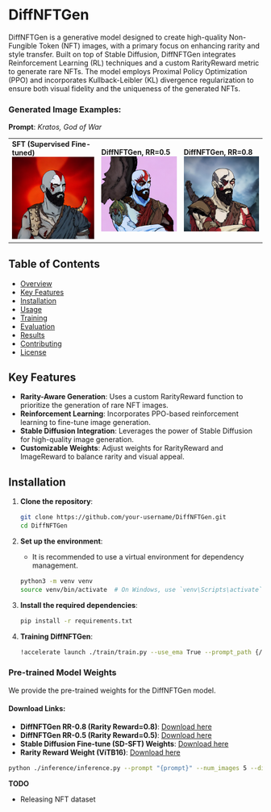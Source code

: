 # DiffNFTGen

DiffNFTGen is a generative model designed to create high-quality Non-Fungible Token (NFT) images, with a primary focus on enhancing rarity and style transfer. Built on top of Stable Diffusion, DiffNFTGen integrates Reinforcement Learning (RL) techniques and a custom RarityReward metric to generate rare NFTs. The model employs Proximal Policy Optimization (PPO) and incorporates Kullback-Leibler (KL) divergence regularization to ensure both visual fidelity and the uniqueness of the generated NFTs.

### Generated Image Examples:
**Prompt**: *Kratos, God of War*
<table>
  <tr>
    <td><strong>SFT (Supervised Fine-tuned)</strong><img src="images/generated_images/sft.png" width="250"></td>
    <td><strong>DiffNFTGen, RR=0.5</strong><img src="images/generated_images/rr0.5.png" width="250"></td>
    <td><strong>DiffNFTGen, RR=0.8</strong><img src="images/generated_images/rr0.8.png" width="250"></td>
  </tr>
</table>

## Table of Contents

- [Overview](#overview)
- [Key Features](#key-features)
- [Installation](#installation)
- [Usage](#usage)
- [Training](#training)
- [Evaluation](#evaluation)
- [Results](#results)
- [Contributing](#contributing)
- [License](#license)

## Key Features

- **Rarity-Aware Generation**: Uses a custom RarityReward function to prioritize the generation of rare NFT images.
- **Reinforcement Learning**: Incorporates PPO-based reinforcement learning to fine-tune image generation.
- **Stable Diffusion Integration**: Leverages the power of Stable Diffusion for high-quality image generation.
- **Customizable Weights**: Adjust weights for RarityReward and ImageReward to balance rarity and visual appeal.

## Installation

1. **Clone the repository**:
    ```bash
    git clone https://github.com/your-username/DiffNFTGen.git
    cd DiffNFTGen
    ```

2. **Set up the environment**:
    - It is recommended to use a virtual environment for dependency management.
    ```bash
    python3 -m venv venv
    source venv/bin/activate  # On Windows, use `venv\Scripts\activate`
    ```
3. **Install the required dependencies**:
    ```bash
    pip install -r requirements.txt
    ```

4. **Training DiffNFTGen**:
    ```bash
    !accelerate launch ./train/train.py --use_ema True --prompt_path {/path/to/prompts.json} --p_batch_size 4 --reward_weight 1000 --kl_weight 0.1 --enable_rarity --ir_weight 0.2 --rarity_weight 0.8 --rarity_model_path {/path/to/vit_rarity_classifier.pth} --learning_rate 5e-5 --single_flag 0 --gradient_accumulation_steps 12 --clip_norm 0.1 --g_batch_size 6 --multi_gpu 0 --v_flag 1 --sft_path {/path/to/sft_stable_diffusion} --output_dir {/path/to/output/} --checkpointing_steps 1000 --save_interval 1000 --max_train_steps 50000
    ```
### Pre-trained Model Weights

We provide the pre-trained weights for the DiffNFTGen model.

#### Download Links:

- **DiffNFTGen RR-0.8 (Rarity Reward=0.8)**: [Download here](https://drive.google.com/file/d/13LMNEa6fsHKB2M5h7liDs9tCVlrmD9to/view?usp=sharing)
- **DiffNFTGen RR-0.5 (Rarity Reward=0.5)**: [Download here](https://drive.google.com/file/d/12IK4caXyKpV9zdVnNOR-mNZgZidONXDE/view?usp=sharing)
- **Stable Diffusion Fine-tune (SD-SFT) Weights**: [Download here](https://drive.google.com/drive/folders1zJJhHCy48eVrTVr4pvzfsOE09WiTKIxuusp=sharing)
- **Rarity Reward Weight (ViTB16)**: [Download here](https://drive.google.com/file/d/1bXWuZT9zJU_9aDyRRKzHsQVEURP_Vd-y/view?usp=sharing)

```bash
python ./inference/inference.py --prompt "{prompt}" --num_images 5 --diffnftgen_weight {/path/to/diffnftgen_weight}  --sft_weight {/path/to/sft_weight} --rarity_weight {/path/to/classifier}
```
**TODO**
- Releasing NFT dataset
